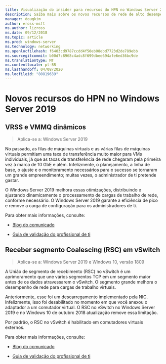 ```yaml
---
title: Visualização do insider para recursos do HPN no Windows Server 2019
description: Saiba mais sobre os novos recursos de rede de alto desempenho no Windows Server 2019.
manager: dougkim
author: eross-msft
ms.author: lizross
ms.date: 09/12/2018
ms.topic: article
ms.prod: windows-server
ms.technology: networking
ms.openlocfilehash: f6403cd9787ccdd4f50eb08ebd7723d2de789ebb
ms.sourcegitcommit: b00d7c8968c4adc8f699dbee694afe6ed36bc9de
ms.translationtype: MT
ms.contentlocale: pt-BR
ms.lasthandoff: 04/08/2020
ms.locfileid: "80819639"
---
```

# <a name="new-hpn-features-in-windows-server-2019"></a>Novos recursos do HPN no Windows Server 2019


## <a name="dynamic-vrss-and-vmmq"></a>VRSS e VMMQ dinâmicos

>Aplica-se a: Windows Server 2019

No passado, as filas de máquinas virtuais e as várias filas de máquinas virtuais permitiam uma taxa de transferência muito maior para VMs individuais, já que as taxas de transferência de rede chegaram pela primeira vez à marca de 10 GbE e além. Infelizmente, o planejamento, a linha de base, o ajuste e o monitoramento necessários para o sucesso se tornaram um grande empreendimento; muitas vezes, o administrador de ti pretende gastar. 

O Windows Server 2019 melhora essas otimizações, distribuindo e ajustando dinamicamente o processamento de cargas de trabalho de rede, conforme necessário. O Windows Server 2019 garante a eficiência de pico e remove a carga de configuração para os administradores de ti.

Para obter mais informações, consulte:

-   [Blog do comunicado](https://blogs.technet.microsoft.com/networking/2018/08/22/netperf4vw/)

-   [Guia de validação do profissional de ti](https://aka.ms/DVMMQ-Validation)

## <a name="receive-segment-coalescing-rsc-in-the-vswitch"></a>Receber segmento Coalescing (RSC) em vSwitch

>Aplica-se a: Windows Server 2019 e Windows 10, versão 1809

A União de segmento de recebimento (RSC) no vSwitch é um aprimoramento que une vários segmentos TCP em um segmento maior antes de os dados atravessarem o vSwitch. O segmento grande melhora o desempenho de rede para cargas de trabalho virtuais.

Anteriormente, esse foi um descarregamento implementado pela NIC. Infelizmente, isso foi desabilitado no momento em que você anexou o adaptador a um comutador virtual. O RSC no vSwitch no Windows Server 2019 e no Windows 10 de outubro 2018 atualização remove essa limitação.

Por padrão, o RSC no vSwitch é habilitado em comutadores virtuais externos.

Para obter mais informações, consulte:

-  [Blog do comunicado](https://blogs.technet.microsoft.com/networking/2018/08/22/netperf4vw/)

-  [Guia de validação do profissional de ti](https://aka.ms/RSC-Validation)

